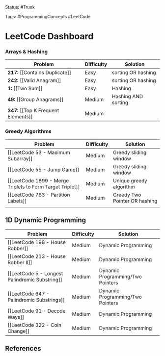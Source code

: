 
Status: #Trunk 

Tags: #ProgrammingConcepts #LeetCode

# LeetCode Dashboard
### Arrays & Hashing
| Problem                              | Difficulty | Solution            |
| ------------------------------------ | ---------- | ------------------- |
| **217:** [[Contains Duplicate]]      | Easy       | sorting OR hashing  |
| **242:** [[Valid Anagram]]           | Easy       | sorting OR hashing  |
| **1:** [[Two Sum]]                   | Easy       | Hashing             |
| **49:** [[Group Anagrams]]           | Medium     | Hashing AND sorting |
| **347:** [[Top K Frequent Elements]] | Medium     |                     |

### Greedy Algorithms
| Problem                                                   | Difficulty | Solution                      |
| --------------------------------------------------------- | ---------- | ----------------------------- |
| [[LeetCode 53 - Maximum Subarray]]                        | Medium     | Greedy sliding window         |
| [[LeetCode 55 - Jump Game]]                               | Medium     | Greedy sliding window         |
| [[LeetCode 1899 - Merge Triplets to Form Target Triplet]] | Medium     | Unique greedy algorithm       |
| [[LeetCode 763 - Partition Labels]]                       | Medium     | Greedy Two Pointer OR hashing |
|                                                           |            |                               |
## 1D Dynamic Programming
| Problem                                        | Difficulty | Solution                         |
| ---------------------------------------------- | ---------- | -------------------------------- |
| [[LeetCode 198 - House Robber]]                | Medium     | Dynamic Programming              |
| [[LeetCode 213 - House Robber II]]             | Medium     | Dynamic Programming              |
| [[LeetCode 5 - Longest Palindromic Substring]] | Medium     | Dynamic Programming/Two Pointers |
| [[LeetCode 647 - Palindromic Substrings]]      | Medium     | Dynamic Programming/Two Pointers |
| [[LeetCode 91 - Decode Ways]]                  | Medium     | Dynamic Programming              |
| [[LeetCode 322 - Coin Change]]                 | Medium     | Dynamic Programming              |


## References
